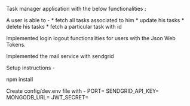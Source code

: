 Task manager application with the below functionalities :

A user is able to -
    * fetch all tasks associated to him
    * update his tasks
    * delete his tasks
    * fetch a particular task with id

Implemented login logout functionalities for users with the Json Web Tokens.

Implemented the mail service with sendgrid

Setup instructions - 

npm install

Create config/dev.env file with - 
PORT=
SENDGRID_API_KEY=
MONGODB_URL=
JWT_SECRET=